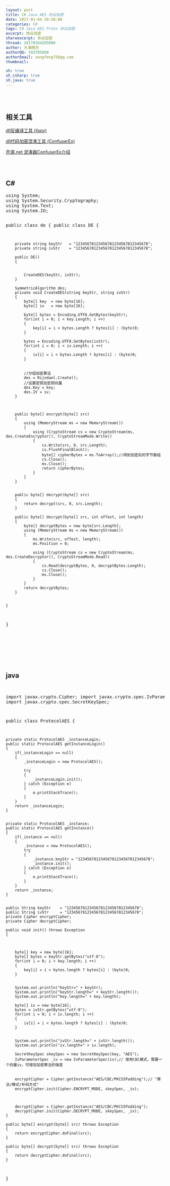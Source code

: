 ```yaml
---
layout: post
title: C# Java AES 协议加密
date: 2017-01-04 20:50:00
categories: C#
tags: C# Java AES Proto 协议加密
excerpt: 协议加密
shareexcerpt: 协议加密
thread: 20170104205000
author: 大海明月
authorQQ: 593705098
authorEmail: zengfeng75@qq.com
thumbnail: 

sh: true
sh_csharp: true
sh_java: true
---
```



<br>
<br>
<h2 class="nav1">相关工具 </h2>
<p><a href="http://ilspy.net/" target="_blank" >dll反编译工具 (ilspy)</a></p>
<p><a href="https://github.com/yck1509/ConfuserEx/releases" target="_blank" >dll代码加密混淆工具 (ConfuserEx)</a></p>
<p><a href="http://www.cnblogs.com/zhangzhi19861216/p/3937434.html" target="_blank" >开源.net 混淆器ConfuserEx介绍</a></p>


<br>
<br>
<h2 class="nav1">C#</h2>
<pre class="brush: csharp; ">
using System;
using System.Security.Cryptography;
using System.Text;
using System.IO;

public class de
{
    public class DE
    {


        private string keyStr   = "12345678123456781234567812345678";
        private string ivStr    = "12345678123456781234567812345678";

        public DE()
        {


            CreateDES(keyStr, ivStr);
        }

        SymmetricAlgorithm des;
        private void CreateDES(string keyStr, string ivStr)
        {
            byte[] key  = new byte[16];
            byte[] iv   = new byte[16];

            byte[] bytes = Encoding.UTF8.GetBytes(keyStr);
            for(int i = 0; i < key.Length; i ++)
            {
                key[i] = i < bytes.Length ? bytes[i] : (byte)0;
            }

            bytes = Encoding.UTF8.GetBytes(ivStr);
            for(int i = 0; i < iv.Length; i ++)
            {
                iv[i] = i < bytes.Length ? bytes[i] : (byte)0;
            }


            //分组加密算法   
            des = Rijndael.Create();    
            //设置密钥及密钥向量
            des.Key = key;
            des.IV = iv;
        }



        public byte[] encrypt(byte[] src)
        {
            using (MemoryStream ms = new MemoryStream())
            {
                using (CryptoStream cs = new CryptoStream(ms, des.CreateEncryptor(), CryptoStreamMode.Write))
                {
                    cs.Write(src, 0, src.Length);
                    cs.FlushFinalBlock();
                    byte[] cipherBytes = ms.ToArray();//得到加密后的字节数组   
                    cs.Close();
                    ms.Close();                   
                    return cipherBytes;
                }
            }
        }


        public byte[] decrypt(byte[] src)
        {
            return decrypt(src, 0, src.Length);
        }

        public byte[] decrypt(byte[] src, int offest, int length)
        {
            byte[] decryptBytes = new byte[src.Length];
            using (MemoryStream ms = new MemoryStream())
            {
                ms.Write(src, offest, length);
                ms.Position = 0;

                using (CryptoStream cs = new CryptoStream(ms, des.CreateDecryptor(), CryptoStreamMode.Read))
                {
                    cs.Read(decryptBytes, 0, decryptBytes.Length);
                    cs.Close();
                    ms.Close();
                }
            }
            return decryptBytes;
        }


    }

  


}


</pre>
<br>
<br>


<br>
<br>
<h2 class="nav1">java</h2>
<pre class="brush: java; ">

import javax.crypto.Cipher;
import javax.crypto.spec.IvParameterSpec;
import javax.crypto.spec.SecretKeySpec;


public class ProtocolAES
{

    private static ProtocolAES _instanceLogin;
    public static ProtocolAES getInstanceLogin()
    {
        if(_instanceLogin == null)
        {
            _instanceLogin = new ProtocolAES();
            
            try
            {
                _instanceLogin.init();
            } catch (Exception e)
            {
                e.printStackTrace();
            }
        }
        return _instanceLogin;
    }
    
    
    private static ProtocolAES _instance;
    public static ProtocolAES getInstance()
    {
        if(_instance == null)
        {
            _instance = new ProtocolAES();
            try
            {
                _instance.keyStr = "12345678123456781234567812345678";
                _instance.init();
            } catch (Exception e)
            {
                e.printStackTrace();
            }
        }
        return _instance;
    }
    

    public String keyStr    = "12345678123456781234567812345678";
    public String ivStr     = "12345678123456781234567812345678";
    private Cipher encryptCipher;
    private Cipher decryptCipher;
    
    public void init() throws Exception
    {

        
        
        byte[] key = new byte[16];
        byte[] bytes = keyStr.getBytes("utf-8");
        for(int i = 0; i < key.length; i ++)
        {
            key[i] = i < bytes.length ? bytes[i] : (byte)0;
        }
        

        System.out.println("keyStr=" + keyStr);
        System.out.println("keyStr.length=" + keyStr.length());
        System.out.println("key.length=" + key.length);
        
        byte[] iv = new byte[16];
        bytes = ivStr.getBytes("utf-8");
        for(int i = 0; i < iv.length; i ++)
        {
            iv[i] = i < bytes.length ? bytes[i] : (byte)0;
        }
        

        System.out.println("ivStr.length=" + ivStr.length());
        System.out.println("iv.length=" + iv.length);
        
        SecretKeySpec skeySpec = new SecretKeySpec(key, "AES");
        IvParameterSpec _iv = new IvParameterSpec(iv);// 使用CBC模式，需要一个向量iv，可增加加密算法的强度
        
        
        encryptCipher = Cipher.getInstance("AES/CBC/PKCS5Padding");// "算法/模式/补码方式"
        encryptCipher.init(Cipher.ENCRYPT_MODE, skeySpec, _iv);
        
        

        decryptCipher = Cipher.getInstance("AES/CBC/PKCS5Padding");
        decryptCipher.init(Cipher.DECRYPT_MODE, skeySpec, _iv);
    }
    
    public byte[] encrypt(byte[] src) throws Exception 
    {
        return encryptCipher.doFinal(src);
    }
    
    public byte[] decrypt(byte[] src) throws Exception
    {
        return decryptCipher.doFinal(src);
    }
}

</pre>
<br>
<br>